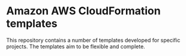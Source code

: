 Amazon AWS CloudFormation templates
===================================

This repository contains a number of templates developed for specific projects. The templates aim to be flexible and complete.
